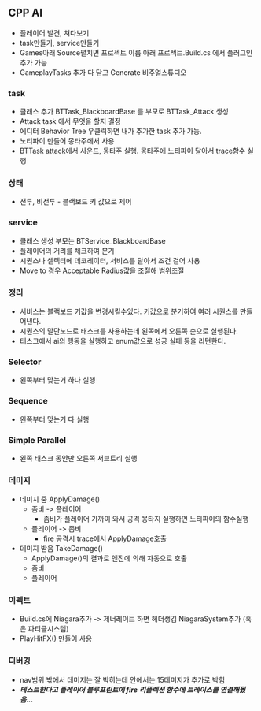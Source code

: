 ## CPP AI
- 플레이어 발견, 쳐다보기
- task만들기, service만들기
- Games아래 Source펼치면 프로젝트 이름 아래  프로젝트.Build.cs 에서 플러그인 추가 가능
- GameplayTasks 추가 다 닫고 Generate 비주얼스튜디오
### task
- 클래스 추가 BTTask_BlackboardBase 를 부모로 BTTask_Attack 생성
- Attack task 에서 무엇을 할지 결정
- 에디터 Behavior Tree 우클릭하면 내가 추가한 task 추가 가능.
- 노티파이 만들어 몽타주에서 사용
- BTTask attack에서 사운드, 몽타주 실행. 몽타주에 노티파이 달아서 trace함수 실행
### 상태
- 전투, 비전투 - 블랙보드 키 값으로 제어 

### service
- 클래스 생성 부모는 BTService_BlackboardBase 
- 플래이어의 거리를 체크하여 분기 
- 시퀀스나 셀렉터에 데코레이터, 서비스를 달아서 조건 걸어 사용
- Move to 경우 Acceptable Radius값을 조절해 범위조절

### 정리
- 서비스는 블랙보드 키값을 변경시킬수있다. 키값으로 분기하여 여러 시퀀스를 만들어낸다.
- 시퀀스의 말단노드로 태스크를 사용하는데 왼쪽에서 오른쪽 순으로 실행된다.
- 태스크에서 ai의 행동을 실행하고 enum값으로 성공 실패 등을 리턴한다.

### Selector
- 왼쪽부터 맞는거 하나 실행
### Sequence
- 왼쪽부터 맞는거 다 실행
### Simple Parallel
- 왼쪽 태스크 동안만 오른쪽 서브트리 실행

### 데미지
- 데미지 줌 ApplyDamage()
	- 좀비 -> 플레이어
		- 좀비가 플레이어 가까이 와서 공격 몽타지 실행하면 노티파이의 함수실행
	- 플레이어 -> 좀비
		- fire 공격시 trace에서 ApplyDamage호출
- 데미지 받음 TakeDamage()
	- ApplyDamage()의 결과로 엔진에 의해 자동으로 호출
	- 좀비
	- 플레이어
### 이펙트
- Build.cs에 Niagara추가 -> 제너레이트 하면 헤더생김 NiagaraSystem추가 (혹은 파티클시스템)
- PlayHitFX() 만들어 사용

### 디버깅
- nav범위 밖에서 데미지는 잘 박히는데 안에서는 15데미지가 추가로 박힘
- ***테스트한다고 플레이어 블루프린트에 fire 리플렉션 함수에 트레이스를 연결해뒀음...*** 